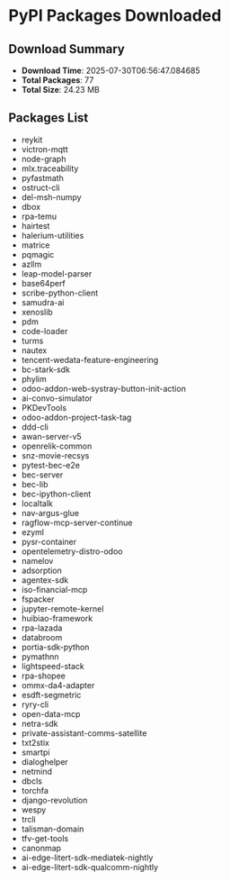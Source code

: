 # PyPI Packages Downloaded

## Download Summary
- **Download Time**: 2025-07-30T06:56:47.084685
- **Total Packages**: 77
- **Total Size**: 24.23 MB

## Packages List
- reykit
- victron-mqtt
- node-graph
- mlx.traceability
- pyfastmath
- ostruct-cli
- del-msh-numpy
- dbox
- rpa-temu
- hairtest
- halerium-utilities
- matrice
- pqmagic
- azllm
- leap-model-parser
- base64perf
- scribe-python-client
- samudra-ai
- xenoslib
- pdm
- code-loader
- turms
- nautex
- tencent-wedata-feature-engineering
- bc-stark-sdk
- phylim
- odoo-addon-web-systray-button-init-action
- ai-convo-simulator
- PKDevTools
- odoo-addon-project-task-tag
- ddd-cli
- awan-server-v5
- openrelik-common
- snz-movie-recsys
- pytest-bec-e2e
- bec-server
- bec-lib
- bec-ipython-client
- localtalk
- nav-argus-glue
- ragflow-mcp-server-continue
- ezyml
- pysr-container
- opentelemetry-distro-odoo
- namelov
- adsorption
- agentex-sdk
- iso-financial-mcp
- fspacker
- jupyter-remote-kernel
- huibiao-framework
- rpa-lazada
- databroom
- portia-sdk-python
- pymathnn
- lightspeed-stack
- rpa-shopee
- ommx-da4-adapter
- esdft-segmetric
- ryry-cli
- open-data-mcp
- netra-sdk
- private-assistant-comms-satellite
- txt2stix
- smartpi
- dialoghelper
- netmind
- dbcls
- torchfa
- django-revolution
- wespy
- trcli
- talisman-domain
- tfv-get-tools
- canonmap
- ai-edge-litert-sdk-mediatek-nightly
- ai-edge-litert-sdk-qualcomm-nightly
